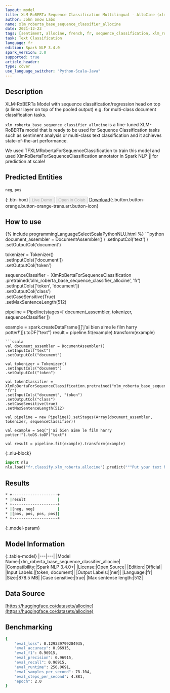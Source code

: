 ```yaml
---
layout: model
title: XLM-RoBERTa Sequence Classification Multilingual - AlloCine (xlm_roberta_base_sequence_classifier_allocine)
author: John Snow Labs
name: xlm_roberta_base_sequence_classifier_allocine
date: 2021-12-23
tags: [sentiment, allocine, french, fr, sequence_classification, xlm_roberta, open_source]
task: Text Classification
language: fr
edition: Spark NLP 3.4.0
spark_version: 3.0
supported: true
article_header:
type: cover
use_language_switcher: "Python-Scala-Java"
---
```


## Description

XLM-RoBERTa Model with sequence classification/regression head on top (a linear layer on top of the pooled output) e.g. for multi-class document classification tasks.

`xlm_roberta_base_sequence_classifier_allocine` is a fine-tuned XLM-RoBERTa model that is ready to be used for Sequence Classification tasks such as sentiment analysis or multi-class text classification and it achieves state-of-the-art performance. 

We used TFXLMRobertaForSequenceClassification to train this model and used XlmRoBertaForSequenceClassification annotator in Spark NLP 🚀 for prediction at scale!

## Predicted Entities

`neg`, `pos`

{:.btn-box}
<button class="button button-orange" disabled>Live Demo</button>
<button class="button button-orange" disabled>Open in Colab</button>
[Download](https://s3.amazonaws.com/auxdata.johnsnowlabs.com/public/models/xlm_roberta_base_sequence_classifier_allocine_fr_3.4.0_3.0_1640259384560.zip){:.button.button-orange.button-orange-trans.arr.button-icon}

## How to use



<div class="tabs-box" markdown="1">
{% include programmingLanguageSelectScalaPythonNLU.html %}
```python
document_assembler = DocumentAssembler() \
.setInputCol('text') \
.setOutputCol('document')

tokenizer = Tokenizer() \
.setInputCols(['document']) \
.setOutputCol('token')

sequenceClassifier = XlmRoBertaForSequenceClassification \
.pretrained('xlm_roberta_base_sequence_classifier_allocine', 'fr') \
.setInputCols(['token', 'document']) \
.setOutputCol('class') \
.setCaseSensitive(True) \
.setMaxSentenceLength(512)

pipeline = Pipeline(stages=[
document_assembler,
tokenizer,
sequenceClassifier
])

example = spark.createDataFrame([['j'ai bien aime le film harry potter!']]).toDF("text")
result = pipeline.fit(example).transform(example)
```
```scala
val document_assembler = DocumentAssembler()
.setInputCol("text")
.setOutputCol("document")

val tokenizer = Tokenizer()
.setInputCols("document")
.setOutputCol("token")

val tokenClassifier = XlmRoBertaForSequenceClassification.pretrained("xlm_roberta_base_sequence_classifier_allocine", "fr")
.setInputCols("document", "token")
.setOutputCol("class")
.setCaseSensitive(true)
.setMaxSentenceLength(512)

val pipeline = new Pipeline().setStages(Array(document_assembler, tokenizer, sequenceClassifier))

val example = Seq("j'ai bien aime le film harry potter!").toDS.toDF("text")

val result = pipeline.fit(example).transform(example)
```


{:.nlu-block}
```python
import nlu
nlu.load("fr.classify.xlm_roberta.allocine").predict("""Put your text here.""")
```

</div>

## Results

```bash
* +--------------------+
* |result              |
* +--------------------+
* |[neg, neg]          |
* |[pos, pos, pos, pos]|
* +--------------------+
```

{:.model-param}
## Model Information

{:.table-model}
|---|---|
|Model Name:|xlm_roberta_base_sequence_classifier_allocine|
|Compatibility:|Spark NLP 3.4.0+|
|License:|Open Source|
|Edition:|Official|
|Input Labels:|[token, document]|
|Output Labels:|[ner]|
|Language:|fr|
|Size:|878.5 MB|
|Case sensitive:|true|
|Max sentense length:|512|

## Data Source

[https://huggingface.co/datasets/allocine](https://huggingface.co/datasets/allocine)

## Benchmarking

```bash
{
	"eval_loss": 0.129339799284935,
	"eval_accuracy": 0.96915,
	"eval_f1": 0.96915,
	"eval_precision": 0.96915,
	"eval_recall": 0.96915,
	"eval_runtime": 256.0691,
	"eval_samples_per_second": 78.104,
	"eval_steps_per_second": 4.881,
	"epoch": 2.0
}
```